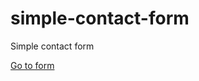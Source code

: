 # simple-contact-form
Simple contact form

[Go to form](https://mrvikashkumar.github.io/simple-contact-form/index.html)
